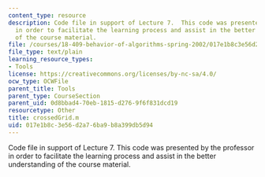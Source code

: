 ```yaml
---
content_type: resource
description: Code file in support of Lecture 7.  This code was presented by the professor
  in order to facilitate the learning process and assist in the better understanding
  of the course material.
file: /courses/18-409-behavior-of-algorithms-spring-2002/017e1b8c3e56d2a76ba9b8a399db5d94_crossedGrid.m
file_type: text/plain
learning_resource_types:
- Tools
license: https://creativecommons.org/licenses/by-nc-sa/4.0/
ocw_type: OCWFile
parent_title: Tools
parent_type: CourseSection
parent_uid: 0d8bbad4-70eb-1815-d276-9f6f831dcd19
resourcetype: Other
title: crossedGrid.m
uid: 017e1b8c-3e56-d2a7-6ba9-b8a399db5d94
---
```

Code file in support of Lecture 7.  This code was presented by the professor in order to facilitate the learning process and assist in the better understanding of the course material.
